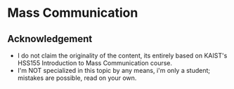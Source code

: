 # Mass Communication 

## Acknowledgement

* I do not claim the originality of the content, its entirely based on KAIST's HSS155 Introduction to Mass Communication course.  
* I'm NOT specialized in this topic by any means, i'm only a student; mistakes are possible, read on your own. 